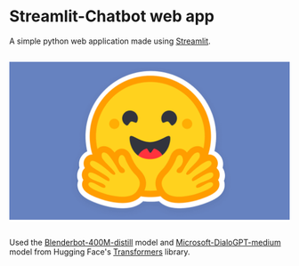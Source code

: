 # Streamlit-Chatbot web app

A simple python web application made using [Streamlit](https://streamlit.io/).
##
![](./static/huggingface.png)
##
Used the [Blenderbot-400M-distill](https://huggingface.co/facebook/blenderbot-400M-distill?text=Hi.) model and [Microsoft-DialoGPT-medium](https://huggingface.co/microsoft/DialoGPT-medium?text=Hey+my+name+is+Julien%21+How+are+you%3F)
model from Hugging Face's [Transformers](https://huggingface.co/docs/transformers/index) library.
